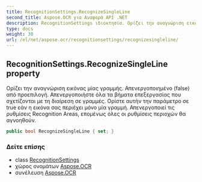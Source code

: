 ```yaml
---
title: RecognitionSettings.RecognizeSingleLine
second_title: Aspose.OCR για Αναφορά API .NET
description: RecognitionSettings ιδιοκτησία. Ορίζει την αναγνώριση εικόνας μίας γραμμής. Απενεργοποιημένο false από προεπιλογή. Απενεργοποιήστε όλα τα βήματα επεξεργασίας που σχετίζονται με τη διαίρεση σε γραμμές. Ορίστε αυτήν την παράμετρο σε true εάν η εικόνα σας περιέχει μόνο μία γραμμή. Απενεργοποιεί τις ρυθμίσεις Recognition Areas επομένως όλες οι ρυθμίσεις περιοχών θα αγνοηθούν.
type: docs
weight: 30
url: /el/net/aspose.ocr/recognitionsettings/recognizesingleline/
---
```

## RecognitionSettings.RecognizeSingleLine property

Ορίζει την αναγνώριση εικόνας μίας γραμμής. Απενεργοποιημένο (false) από προεπιλογή. Απενεργοποιήστε όλα τα βήματα επεξεργασίας που σχετίζονται με τη διαίρεση σε γραμμές. Ορίστε αυτήν την παράμετρο σε true εάν η εικόνα σας περιέχει μόνο μία γραμμή. Απενεργοποιεί τις ρυθμίσεις Recognition Areas, επομένως όλες οι ρυθμίσεις περιοχών θα αγνοηθούν.

```csharp
public bool RecognizeSingleLine { set; }
```

### Δείτε επίσης

* class [RecognitionSettings](../)
* χώρος ονομάτων [Aspose.OCR](../../recognitionsettings/)
* συνέλευση [Aspose.OCR](../../../)


